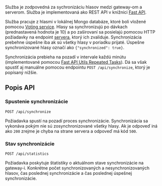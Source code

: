 Služba je zodpovedná za sychronizáciu hlasov medzi gateway-om a serverom. Služba je implementovaná ako REST API v knižnici
[Fast API](https://fastapi.tiangolo.com/).

Služba pracuje z hlasmi v lokálnej Mongo databáze, ktoré boli vložené pomocou [Voting service](voting_service.md). Hlasy sa synchronizujú po dávkach (prednastavená hodnota je 10) a po zaširovaní sa posielajú pomocou HTTP požiadavky na endpoint [servera](/server/server.md), ktorý ich zvaliduje. Synchronizácia prebehne úspešne iba ak sú všetky hlasy v poriadku prijaté. Úspešne synchronizované hlasy označí ako `{"synchronized": true}`.

Synchronizácia prebieha na pozadí v intervale každú minútu (implementované pomocou [Fast API Utils Repeated Tasks](https://fastapi-utils.davidmontague.xyz/user-guide/repeated-tasks/)). Dá sa však spustiť aj manuálne pomocou endpointu `POST /api/synchronize`, ktorý je popísaný nižšie.



## Popis API

### Spustenie synchronizácie

```http
POST /api/synchronize
```

Požiadavka spustí na pozadí proces synchronizácie. Synchronizácia sa vykonáva pokým nie sú zosynchronizované všetky hlasy.
Ak je odpoveď iná ako `200` zrejme je chyba na strane servera a odpoveď má kód `500`.

### Stav synchronizácie

```http
POST /api/statistics
```
Požiadavka poskytuje štatistiky o aktuálnom stave synchronizácie na gateway-i. Konkrétne počet synchronizovaných a nesynchronizovaných hlasov, čas poslednej synchronizácie a čas poslednej úspešnej synchronizácie.